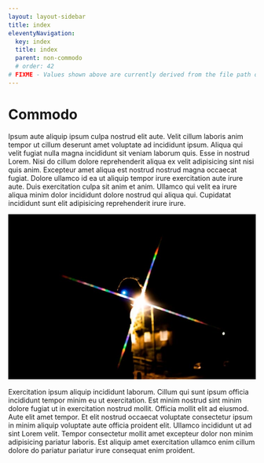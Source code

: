 ```yaml
---
layout: layout-sidebar
title: index
eleventyNavigation:
  key: index
  title: index
  parent: non-commodo
  # order: 42
# FIXME - Values shown above are currently derived from the file path only, except order which is also commented out because it is optional. Correct as desired and delete comment(s).
---
```


# Commodo

Ipsum aute aliquip ipsum culpa nostrud elit aute. Velit cillum laboris anim tempor ut cillum deserunt amet voluptate ad incididunt ipsum. Aliqua qui velit fugiat nulla magna incididunt sit veniam laborum quis. Esse in nostrud Lorem. Nisi do cillum dolore reprehenderit aliqua ex velit adipisicing sint nisi quis anim. Excepteur amet aliqua est nostrud nostrud magna occaecat fugiat. Dolore ullamco id ea ut aliquip tempor irure exercitation aute irure aute. Duis exercitation culpa sit anim et anim. Ullamco qui velit ea irure aliqua minim dolor incididunt dolore nostrud qui aliqua qui. Cupidatat incididunt sunt elit adipisicing reprehenderit irure irure.

<img class="bordered" src="/static/images/bulksplash-bencollins-xlYZUbmxuxQ.jpg" alt="bulksplash-bencollins-xlYZUbmxuxQ.jpg" />

Exercitation ipsum aliquip incididunt laborum. Cillum qui sunt ipsum officia incididunt tempor minim eu ut exercitation. Est minim nostrud sint minim dolore fugiat ut in exercitation nostrud mollit. Officia mollit elit ad eiusmod. Aute elit amet tempor. Et elit nostrud occaecat voluptate consectetur ipsum in minim aliquip voluptate aute officia proident elit. Ullamco incididunt ut ad sint Lorem velit. Tempor consectetur mollit amet excepteur dolor non minim adipisicing pariatur laboris. Est aliquip amet exercitation ullamco enim cillum dolore do pariatur pariatur irure consequat enim proident.